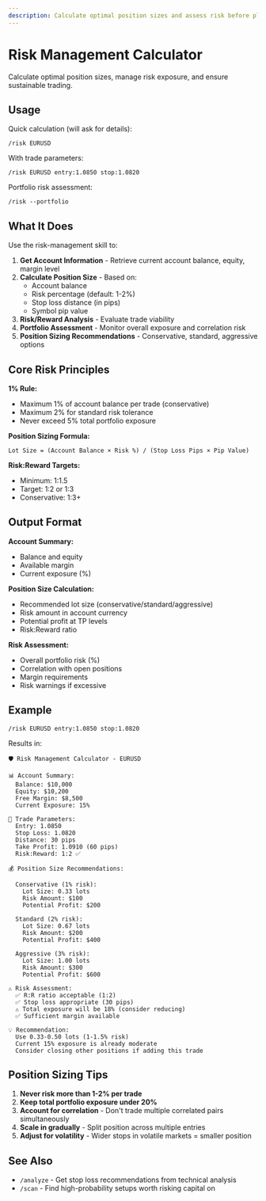 ```yaml
---
description: Calculate optimal position sizes and assess risk before placing trades
---
```


# Risk Management Calculator

Calculate optimal position sizes, manage risk exposure, and ensure sustainable trading.

## Usage

Quick calculation (will ask for details):
```
/risk EURUSD
```

With trade parameters:
```
/risk EURUSD entry:1.0850 stop:1.0820
```

Portfolio risk assessment:
```
/risk --portfolio
```

## What It Does

Use the risk-management skill to:

1. **Get Account Information** - Retrieve current account balance, equity, margin level
2. **Calculate Position Size** - Based on:
   - Account balance
   - Risk percentage (default: 1-2%)
   - Stop loss distance (in pips)
   - Symbol pip value
3. **Risk/Reward Analysis** - Evaluate trade viability
4. **Portfolio Assessment** - Monitor overall exposure and correlation risk
5. **Position Sizing Recommendations** - Conservative, standard, aggressive options

## Core Risk Principles

**1% Rule:**
- Maximum 1% of account balance per trade (conservative)
- Maximum 2% for standard risk tolerance
- Never exceed 5% total portfolio exposure

**Position Sizing Formula:**
```
Lot Size = (Account Balance × Risk %) / (Stop Loss Pips × Pip Value)
```

**Risk:Reward Targets:**
- Minimum: 1:1.5
- Target: 1:2 or 1:3
- Conservative: 1:3+

## Output Format

**Account Summary:**
- Balance and equity
- Available margin
- Current exposure (%)

**Position Size Calculation:**
- Recommended lot size (conservative/standard/aggressive)
- Risk amount in account currency
- Potential profit at TP levels
- Risk:Reward ratio

**Risk Assessment:**
- Overall portfolio risk (%)
- Correlation with open positions
- Margin requirements
- Risk warnings if excessive

## Example

```
/risk EURUSD entry:1.0850 stop:1.0820
```

Results in:
```
🛡️ Risk Management Calculator - EURUSD

📊 Account Summary:
  Balance: $10,000
  Equity: $10,200
  Free Margin: $8,500
  Current Exposure: 15%

📏 Trade Parameters:
  Entry: 1.0850
  Stop Loss: 1.0820
  Distance: 30 pips
  Take Profit: 1.0910 (60 pips)
  Risk:Reward: 1:2 ✅

💰 Position Size Recommendations:

  Conservative (1% risk):
    Lot Size: 0.33 lots
    Risk Amount: $100
    Potential Profit: $200

  Standard (2% risk):
    Lot Size: 0.67 lots
    Risk Amount: $200
    Potential Profit: $400

  Aggressive (3% risk):
    Lot Size: 1.00 lots
    Risk Amount: $300
    Potential Profit: $600

⚠️ Risk Assessment:
  ✅ R:R ratio acceptable (1:2)
  ✅ Stop loss appropriate (30 pips)
  ⚠️ Total exposure will be 18% (consider reducing)
  ✅ Sufficient margin available

💡 Recommendation:
  Use 0.33-0.50 lots (1-1.5% risk)
  Current 15% exposure is already moderate
  Consider closing other positions if adding this trade
```

## Position Sizing Tips

1. **Never risk more than 1-2% per trade**
2. **Keep total portfolio exposure under 20%**
3. **Account for correlation** - Don't trade multiple correlated pairs simultaneously
4. **Scale in gradually** - Split position across multiple entries
5. **Adjust for volatility** - Wider stops in volatile markets = smaller position

## See Also

- `/analyze` - Get stop loss recommendations from technical analysis
- `/scan` - Find high-probability setups worth risking capital on
